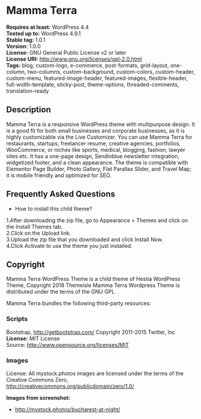 # Mamma Terra

**Requires at least:** WordPress 4.4  
**Tested up to:** WordPress 4.9.1  
**Stable tag:** 1.0.1  
**Version:** 1.0.0  
**License:** GNU General Public License v2 or later  
**License URI:** http://www.gnu.org/licenses/gpl-2.0.html  
**Tags:** blog, custom-logo, e-commerce, post-formats, grid-layout, one-column, two-columns, custom-background, custom-colors, custom-header, custom-menu, featured-image-header, featured-images, flexible-header, full-width-template, sticky-post, theme-options, threaded-comments, translation-ready

## Description

Mamma Terra is a responsive WordPress theme with multipurpose design. It is a good fit for both small businesses and corporate businesses, as it is highly customizable via the Live Customizer. You can use Mamma Terra for restaurants, startups, freelancer resume, creative agencies, portfolios, WooCommerce, or niches like sports, medical, blogging, fashion, lawyer sites etc. It has a one-page design, Sendinblue newsletter integration, widgetized footer, and a clean appearance. The theme is compatible with Elementor Page Builder, Photo Gallery, Flat Parallax Slider, and Travel Map; it is mobile friendly and optimized for SEO.

## Frequently Asked Questions

* How to install this child theme?
 
1.After downloading the zip file, go to Appearance > Themes and click on the Install Themes tab.  
2.Click on the Upload link.  
3.Upload the zip file that you downloaded and click Install Now.  
4.Click Activate to use the theme you just installed.  

## Copyright

Mamma Terra WordPress Theme is a child theme of Hestia WordPress Theme, Copyright 2018 Themeisle
Mamma Terra Wordpress Theme is distributed under the terms of the GNU GPL

Mamma Terra bundles the following third-party resources:

### Scripts
Bootstrap, http://getbootstrap.com/ Copyright 2011-2015 Twitter, Inc  
**License:** MIT License  
Source: http://www.opensource.org/licenses/MIT  

### Images

License: All mystock.photos images are licensed under the terms of the Creative Commons Zero, http://creativecommons.org/publicdomain/zero/1.0/  

**Images from screenshot:**
- http://mystock.photos/bucharest-at-night/
